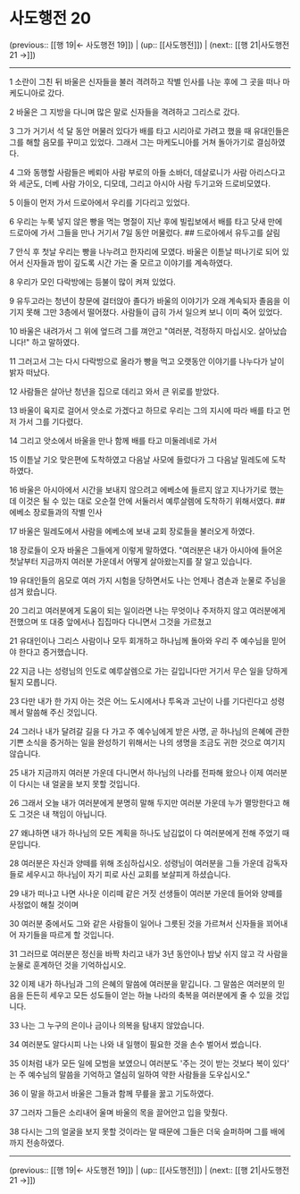 # 사도행전 20

(previous:: [[행 19|← 사도행전 19]]) | (up:: [[사도행전]]) | (next:: [[행 21|사도행전 21 →]])

***




1 
소란이 그친 뒤 바울은 신자들을 불러 격려하고 작별 인사를 나눈 후에 그 곳을 떠나 마케도니아로 갔다. 



2 
바울은 그 지방을 다니며 많은 말로 신자들을 격려하고 그리스로 갔다. 



3 
그가 거기서 석 달 동안 머물러 있다가 배를 타고 시리아로 가려고 했을 때 유대인들은 그를 해할 음모를 꾸미고 있었다. 그래서 그는 마케도니아를 거쳐 돌아가기로 결심하였다. 



4 
그와 동행할 사람들은 베뢰아 사람 부로의 아들 소바더, 데살로니가 사람 아리스다고와 세군도, 더베 사람 가이오, 디모데, 그리고 아시아 사람 두기고와 드로비모였다. 



5 
이들이 먼저 가서 드로아에서 우리를 기다리고 있었다. 



6 
우리는 누룩 넣지 않은 빵을 먹는 명절이 지난 후에 빌립보에서 배를 타고 닷새 만에 드로아에 가서 그들을 만나 거기서 7일 동안 머물렀다. ## 드로아에서 유두고를 살림 



7 
안식 후 첫날 우리는 빵을 나누려고 한자리에 모였다. 바울은 이튿날 떠나기로 되어 있어서 신자들과 밤이 깊도록 시간 가는 줄 모르고 이야기를 계속하였다. 



8 
우리가 모인 다락방에는 등불이 많이 켜져 있었다. 



9 
유두고라는 청년이 창문에 걸터앉아 졸다가 바울의 이야기가 오래 계속되자 졸음을 이기지 못해 그만 3층에서 떨어졌다. 사람들이 급히 가서 일으켜 보니 이미 죽어 있었다. 



10 
바울은 내려가서 그 위에 엎드려 그를 껴안고 "여러분, 걱정하지 마십시오. 살아났습니다!" 하고 말하였다. 



11 
그러고서 그는 다시 다락방으로 올라가 빵을 먹고 오랫동안 이야기를 나누다가 날이 밝자 떠났다. 



12 
사람들은 살아난 청년을 집으로 데리고 와서 큰 위로를 받았다. 



13 
바울이 육지로 걸어서 앗소로 가겠다고 하므로 우리는 그의 지시에 따라 배를 타고 먼저 가서 그를 기다렸다. 



14 
그리고 앗소에서 바울을 만나 함께 배를 타고 미둘레네로 가서 



15 
이튿날 기오 맞은편에 도착하였고 다음날 사모에 들렀다가 그 다음날 밀레도에 도착하였다. 



16 
바울은 아시아에서 시간을 보내지 않으려고 에베소에 들르지 않고 지나가기로 했는데 이것은 될 수 있는 대로 오순절 안에 서둘러서 예루살렘에 도착하기 위해서였다. ## 에베소 장로들과의 작별 인사 



17 
바울은 밀레도에서 사람을 에베소에 보내 교회 장로들을 불러오게 하였다. 



18 
장로들이 오자 바울은 그들에게 이렇게 말하였다. "여러분은 내가 아시아에 들어온 첫날부터 지금까지 여러분 가운데서 어떻게 살아왔는지를 잘 알고 있습니다. 



19 
유대인들의 음모로 여러 가지 시험을 당하면서도 나는 언제나 겸손과 눈물로 주님을 섬겨 왔습니다. 



20 
그리고 여러분에게 도움이 되는 일이라면 나는 무엇이나 주저하지 않고 여러분에게 전했으며 또 대중 앞에서나 집집마다 다니면서 그것을 가르쳤고 



21 
유대인이나 그리스 사람이나 모두 회개하고 하나님께 돌아와 우리 주 예수님을 믿어야 한다고 증거했습니다. 



22 
지금 나는 성령님의 인도로 예루살렘으로 가는 길입니다만 거기서 무슨 일을 당하게 될지 모릅니다. 



23 
다만 내가 한 가지 아는 것은 어느 도시에서나 투옥과 고난이 나를 기다린다고 성령께서 말씀해 주신 것입니다. 



24 
그러나 내가 달려갈 길을 다 가고 주 예수님에게 받은 사명, 곧 하나님의 은혜에 관한 기쁜 소식을 증거하는 일을 완성하기 위해서는 나의 생명을 조금도 귀한 것으로 여기지 않습니다. 



25 
내가 지금까지 여러분 가운데 다니면서 하나님의 나라를 전파해 왔으나 이제 여러분이 다시는 내 얼굴을 보지 못할 것입니다. 



26 
그래서 오늘 내가 여러분에게 분명히 말해 두지만 여러분 가운데 누가 멸망한다고 해도 그것은 내 책임이 아닙니다. 



27 
왜냐하면 내가 하나님의 모든 계획을 하나도 남김없이 다 여러분에게 전해 주었기 때문입니다. 



28 
여러분은 자신과 양떼를 위해 조심하십시오. 성령님이 여러분을 그들 가운데 감독자들로 세우시고 하나님이 자기 피로 사신 교회를 보살피게 하셨습니다. 



29 
내가 떠나고 나면 사나운 이리떼 같은 거짓 선생들이 여러분 가운데 들어와 양떼를 사정없이 해칠 것이며 



30 
여러분 중에서도 그와 같은 사람들이 일어나 그릇된 것을 가르쳐서 신자들을 꾀어내어 자기들을 따르게 할 것입니다. 



31 
그러므로 여러분은 정신을 바짝 차리고 내가 3년 동안이나 밤낮 쉬지 않고 각 사람을 눈물로 훈계하던 것을 기억하십시오. 



32 
이제 내가 하나님과 그의 은혜의 말씀에 여러분을 맡깁니다. 그 말씀은 여러분의 믿음을 든든히 세우고 모든 성도들이 얻는 하늘 나라의 축복을 여러분에게 줄 수 있을 것입니다. 



33 
나는 그 누구의 은이나 금이나 의복을 탐내지 않았습니다. 



34 
여러분도 알다시피 나는 나와 내 일행이 필요한 것을 손수 벌어서 썼습니다. 



35 
이처럼 내가 모든 일에 모범을 보였으니 여러분도 '주는 것이 받는 것보다 복이 있다' 는 주 예수님의 말씀을 기억하고 열심히 일하여 약한 사람들을 도우십시오." 



36 
이 말을 하고서 바울은 그들과 함께 무릎을 꿇고 기도하였다. 



37 
그러자 그들은 소리내어 울며 바울의 목을 끌어안고 입을 맞췄다. 



38 
다시는 그의 얼굴을 보지 못할 것이라는 말 때문에 그들은 더욱 슬퍼하며 그를 배에까지 전송하였다.

***

(previous:: [[행 19|← 사도행전 19]]) | (up:: [[사도행전]]) | (next:: [[행 21|사도행전 21 →]])
